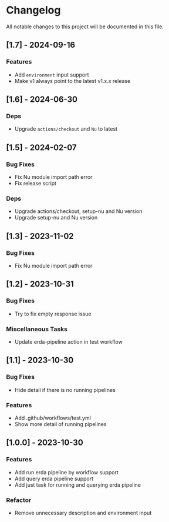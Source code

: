 # Changelog
All notable changes to this project will be documented in this file.

## [1.7] - 2024-09-16

### Features

- Add `environment` input support
- Make v1 always point to the latest v1.x.x release

## [1.6] - 2024-06-30

### Deps

- Upgrade `actions/checkout` and `Nu` to latest

## [1.5] - 2024-02-07

### Bug Fixes

- Fix Nu module import path error
- Fix release script

### Deps

- Upgrade actions/checkout, setup-nu and Nu version
- Upgrade setup-nu and Nu version

## [1.3] - 2023-11-02

### Bug Fixes

- Fix Nu module import path error

## [1.2] - 2023-10-31

### Bug Fixes

- Try to fix empty response issue

### Miscellaneous Tasks

- Update erda-pipeline action in test workflow

## [1.1] - 2023-10-30

### Bug Fixes

- Hide detail if there is no running pipelines

### Features

- Add .github/workflows/test.yml
- Show more detail of running pipelines

## [1.0.0] - 2023-10-30

### Features

- Add run erda pipeline by workflow support
- Add query erda pipeline support
- Add just task for running and querying erda pipeline

### Refactor

- Remove unnecessary description and environment input
